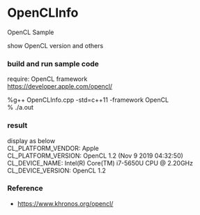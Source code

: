 OpenCLInfo
===============

OpenCL Sample <br/>

show OpenCL version and others <br/>

### build and run sample code 
require:  OpenCL framework <br/>
https://developer.apple.com/opencl/ <br/>

%g++ OpenCLInfo.cpp -std=c++11 -framework OpenCL  <br/>
% ./a.out <br/>

### result 
display as below <br/>
CL_PLATFORM_VENDOR:	Apple <br/>
CL_PLATFORM_VERSION:	OpenCL 1.2 (Nov  9 2019 04:32:50)  <br/>
CL_DEVICE_NAME:	Intel(R) Core(TM) i7-5650U CPU @ 2.20GHz  <br/>
CL_DEVICE_VERSION:	OpenCL 1.2  <br/>

### Reference <br/>
- https://www.khronos.org/opencl/




